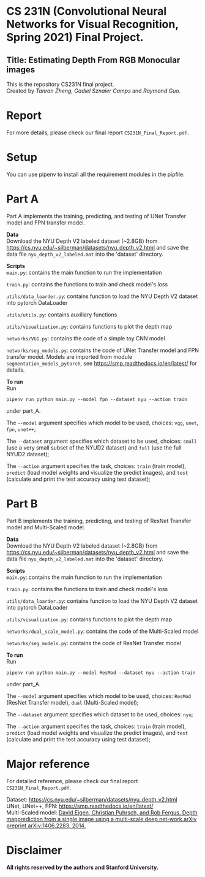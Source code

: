 # CS 231N (Convolutional Neural Networks for Visual Recognition, Spring 2021) Final Project.
## Title: Estimating Depth From RGB Monocular images

This is the repository CS231N final project.  
Created by *Tanran Zheng*, *Gadiel Sznaier Camps* and *Raymond Guo*.

# Report
For more details, please check our final report `CS231N_Final_Report.pdf`.

# Setup
You can use pipenv to install all the requirement modules in the pipfile.

# Part A
Part A implements the training, predicting, and testing of UNet Transfer model and FPN transfer model.

**Data**  
Download the NYU Depth V2 labeled dataset (~2.8GB) from https://cs.nyu.edu/~silberman/datasets/nyu_depth_v2.html and save the data file `nyu_depth_v2_labeled.mat` into the 'dataset' directory.


**Scripts**  
`main.py`: contains the main function to run the implementation  

`train.py`: contains the functions to train and check model's loss

`utils/data_loarder.py`: contains function to load the NYU Depth V2 dataset into pytorch DataLoader

`utils/utils.py`: contains auxiliary functions

`utils/visualization.py`: contains functions to plot the depth map

`networks/VGG.py`: contains the code of a simple toy CNN model

`networks/seg_models.py`: contains the code of UNet Transfer model and FPN transfer model. Models are imported from module `segmentation_models_pytorch`, see https://smp.readthedocs.io/en/latest/ for details.

**To run**  
Run
```
pipenv run python main.py --model fpn --dataset nyu --action train 
```
under part_A.

The `--model` argument specifies which model to be used, choices: `vgg`, `unet`, `fpn`, `unet++`;

The `--dataset` argument specifies which dataset to be used, choices: `small` (use a very small subset of the NYUD2 dataset) and `full` (use the full NYUD2 dataset);

The `--action` argument specifies the task, choices: `train` (train model), `predict` (load model weights and visualize the predict images), and `test` (calculate and print the test accuracy using test dataset);

# Part B
Part B implements the training, predicting, and testing of ResNet Transfer model and Multi-Scaled model.

**Data**  
Download the NYU Depth V2 labeled dataset (~2.8GB) from https://cs.nyu.edu/~silberman/datasets/nyu_depth_v2.html and save the data file `nyu_depth_v2_labeled.mat` into the 'dataset' directory.


**Scripts**  
`main.py`: contains the main function to run the implementation  

`train.py`: contains the functions to train and check model's loss

`utils/data_loarder.py`: contains function to load the NYU Depth V2 dataset into pytorch DataLoader

`utils/visualization.py`: contains functions to plot the depth map

`networks/dual_scale_model.py`: contains the code of the Multi-Scaled model

`networks/seg_models.py`: contains the code of ResNet Transfer model

**To run**  
Run
```
pipenv run python main.py --model ResMod --dataset nyu --action train 
```
under part_A.

The `--model` argument specifies which model to be used, choices: `ResMod` (ResNet Transfer model), `dual` (Multi-Scaled model);

The `--dataset` argument specifies which dataset to be used, choices: `nyu`;

The `--action` argument specifies the task, choices: `train` (train model), `predict` (load model weights and visualize the predict images), and `test` (calculate and print the test accuracy using test dataset);

# Major reference
For detailed reference, please check our final report `CS231N_Final_Report.pdf`.

Dataset: https://cs.nyu.edu/~silberman/datasets/nyu_depth_v2.html  
UNet, UNet++, FPN: https://smp.readthedocs.io/en/latest/  
Multi-Scaled model: [David Eigen, Christian Puhrsch, and Rob Fergus. Depth mapprediction from a single image using a multi-scale deep net-work.arXiv preprint arXiv:1406.2283, 2014.](https://arxiv.org/abs/1406.2283)

# Disclaimer
**All rights reserved by the authors and Stanford University.**